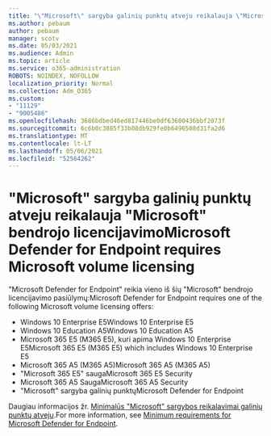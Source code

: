 ```yaml
---
title: "\"Microsoft\" sargyba galinių punktų atveju reikalauja \"Microsoft\" bendrojo licencijavimo"
ms.author: pebaum
author: pebaum
manager: scotv
ms.date: 05/03/2021
ms.audience: Admin
ms.topic: article
ms.service: o365-administration
ROBOTS: NOINDEX, NOFOLLOW
localization_priority: Normal
ms.collection: Adm_O365
ms.custom:
- "11129"
- "9005486"
ms.openlocfilehash: 3686bdbed46ed817446be0df63600436bbf2073f
ms.sourcegitcommit: 6c6b0c3885f33b08db929fe0b6496508d31fa2d6
ms.translationtype: MT
ms.contentlocale: lt-LT
ms.lasthandoff: 05/06/2021
ms.locfileid: "52564262"
---
```

# <a name="microsoft-defender-for-endpoint-requires-microsoft-volume-licensing"></a><span data-ttu-id="fc2c7-102">"Microsoft" sargyba galinių punktų atveju reikalauja "Microsoft" bendrojo licencijavimo</span><span class="sxs-lookup"><span data-stu-id="fc2c7-102">Microsoft Defender for Endpoint requires Microsoft volume licensing</span></span>

<span data-ttu-id="fc2c7-103">"Microsoft Defender for Endpoint" reikia vieno iš šių "Microsoft" bendrojo licencijavimo pasiūlymų:</span><span class="sxs-lookup"><span data-stu-id="fc2c7-103">Microsoft Defender for Endpoint requires one of the following Microsoft volume licensing offers:</span></span>

- <span data-ttu-id="fc2c7-104">Windows 10 Enterprise E5</span><span class="sxs-lookup"><span data-stu-id="fc2c7-104">Windows 10 Enterprise E5</span></span>
- <span data-ttu-id="fc2c7-105">Windows 10 Education A5</span><span class="sxs-lookup"><span data-stu-id="fc2c7-105">Windows 10 Education A5</span></span>
- <span data-ttu-id="fc2c7-106">Microsoft 365 E5 (M365 E5), kuri apima Windows 10 Enterprise E5</span><span class="sxs-lookup"><span data-stu-id="fc2c7-106">Microsoft 365 E5 (M365 E5) which includes Windows 10 Enterprise E5</span></span>
- <span data-ttu-id="fc2c7-107">Microsoft 365 A5 (M365 A5)</span><span class="sxs-lookup"><span data-stu-id="fc2c7-107">Microsoft 365 A5 (M365 A5)</span></span>
- <span data-ttu-id="fc2c7-108">"Microsoft 365 E5" sauga</span><span class="sxs-lookup"><span data-stu-id="fc2c7-108">Microsoft 365 E5 Security</span></span>
- <span data-ttu-id="fc2c7-109">Microsoft 365 A5 Sauga</span><span class="sxs-lookup"><span data-stu-id="fc2c7-109">Microsoft 365 A5 Security</span></span>
- <span data-ttu-id="fc2c7-110">"Microsoft" sargyba galinių punktų</span><span class="sxs-lookup"><span data-stu-id="fc2c7-110">Microsoft Defender for Endpoint</span></span>

<span data-ttu-id="fc2c7-111">Daugiau informacijos žr. [Minimalūs "Microsoft" sargybos reikalavimai galinių punktų atveju](https://docs.microsoft.com/microsoft-365/security/defender-endpoint/minimum-requirements).</span><span class="sxs-lookup"><span data-stu-id="fc2c7-111">For more information, see [Minimum requirements for Microsoft Defender for Endpoint](https://docs.microsoft.com/microsoft-365/security/defender-endpoint/minimum-requirements).</span></span>